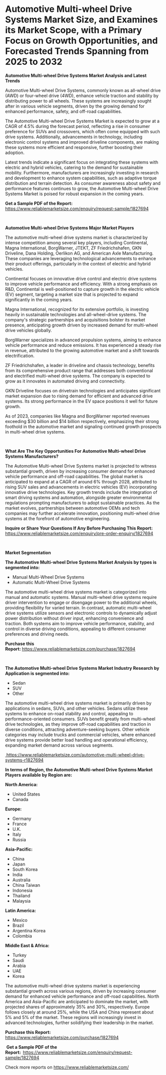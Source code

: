 <p><h1>Automotive Multi-wheel Drive Systems Market Size, and Examines its Market Scope, with a Primary Focus on Growth Opportunities, and Forecasted Trends Spanning from 2025 to 2032</h1></p><p><strong>Automotive Multi-wheel Drive Systems Market Analysis and Latest Trends</strong></p>
<p><p>Automotive Multi-wheel Drive Systems, commonly known as all-wheel drive (AWD) or four-wheel drive (4WD), enhance vehicle traction and stability by distributing power to all wheels. These systems are increasingly sought after in various vehicle segments, driven by the growing demand for enhanced performance, safety, and off-road capabilities. </p><p>The Automotive Multi-wheel Drive Systems Market is expected to grow at a CAGR of 4.5% during the forecast period, reflecting a rise in consumer preference for SUVs and crossovers, which often come equipped with such drive systems. Additionally, advancements in technology, including electronic control systems and improved driveline components, are making these systems more efficient and responsive, further boosting their adoption. </p><p>Latest trends indicate a significant focus on integrating these systems with electric and hybrid vehicles, catering to the demand for sustainable mobility. Furthermore, manufacturers are increasingly investing in research and development to enhance system capabilities, such as adaptive torque distribution and terrain detection. As consumer awareness about safety and performance features continues to grow, the Automotive Multi-wheel Drive Systems Market is poised for robust expansion in the coming years.</p></p>
<p><strong>Get a Sample PDF of the Report:&nbsp;</strong> <a href="https://www.reliablemarketsize.com/enquiry/request-sample/1827694?utm_campaign=3199&utm_medium=2&utm_source=Github&utm_content=ia&utm_term=31032025&utm_id=automotive-multi-wheel-drive-systems">https://www.reliablemarketsize.com/enquiry/request-sample/1827694</a></p>
<p>&nbsp;</p>
<p><strong>Automotive Multi-wheel Drive Systems Major Market Players</strong></p>
<p><p>The automotive multi-wheel drive systems market is characterized by intense competition among several key players, including Continental, Magna International, BorgWarner, JTEKT, ZF Friedrichshafen, GKN Driveline, Dana Holding, Oerlikon AG, and American Axle Manufacturing. These companies are leveraging technological advancements to enhance their product offerings, particularly in the context of electric and hybrid vehicles.</p><p>Continental focuses on innovative drive control and electric drive systems to improve vehicle performance and efficiency. With a strong emphasis on R&D, Continental is well-positioned to capture growth in the electric vehicle (EV) segment, targeting a market size that is projected to expand significantly in the coming years.</p><p>Magna International, recognized for its extensive portfolio, is investing heavily in sustainable technologies and all-wheel-drive systems. The company's strategic partnerships and acquisitions bolster its market presence, anticipating growth driven by increased demand for multi-wheel drive vehicles globally.</p><p>BorgWarner specializes in advanced propulsion systems, aiming to enhance vehicle performance and reduce emissions. It has experienced a steady rise in revenue, attributed to the growing automotive market and a shift towards electrification.</p><p>ZF Friedrichshafen, a leader in driveline and chassis technology, benefits from its comprehensive product range that addresses both conventional and electrified multi-wheel drive systems. The company is expected to grow as it innovates in automated driving and connectivity.</p><p>GKN Driveline focuses on drivetrain technologies and anticipates significant market expansion due to rising demand for efficient and advanced drive systems. Its strong performance in the EV space positions it well for future growth.</p><p>As of 2023, companies like Magna and BorgWarner reported revenues exceeding $30 billion and $14 billion respectively, emphasizing their strong foothold in the automotive market and signaling continued growth prospects in multi-wheel drive systems.</p></p>
<p>&nbsp;</p>
<p><strong>What Are The Key Opportunities For Automotive Multi-wheel Drive Systems Manufacturers?</strong></p>
<p><p>The Automotive Multi-wheel Drive Systems market is projected to witness substantial growth, driven by increasing consumer demand for enhanced vehicle performance and off-road capabilities. The global market is anticipated to expand at a CAGR of around 6% through 2028, attributed to rising SUV sales and advancements in electric vehicles (EV) incorporating innovative drive technologies. Key growth trends include the integration of smart driving systems and automation, alongside greater environmental regulations prompting manufacturers to adopt sustainable practices. As the market evolves, partnerships between automotive OEMs and tech companies may further accelerate innovation, positioning multi-wheel drive systems at the forefront of automotive engineering.</p></p>
<p><strong>Inquire or Share Your Questions If Any Before Purchasing This Report:</strong> <a href="https://www.reliablemarketsize.com/enquiry/pre-order-enquiry/1827694?utm_campaign=3199&utm_medium=2&utm_source=Github&utm_content=ia&utm_term=31032025&utm_id=automotive-multi-wheel-drive-systems">https://www.reliablemarketsize.com/enquiry/pre-order-enquiry/1827694</a></p>
<p>&nbsp;</p>
<p><strong>Market Segmentation</strong></p>
<p><strong>The Automotive Multi-wheel Drive Systems Market Analysis by types is segmented into:</strong></p>
<p><ul><li>Manual Multi-Wheel Drive Systems</li><li>Automatic Multi-Wheel Drive Systems</li></ul></p>
<p><p>The automotive multi-wheel drive systems market is categorized into manual and automatic systems. Manual multi-wheel drive systems require driver intervention to engage or disengage power to the additional wheels, providing flexibility for varied terrain. In contrast, automatic multi-wheel drive systems utilize sensors and electronic controls to dynamically adjust power distribution without driver input, enhancing convenience and traction. Both systems aim to improve vehicle performance, stability, and control in diverse driving conditions, appealing to different consumer preferences and driving needs.</p></p>
<p><strong>Purchase this Report:&nbsp;</strong><a href="https://www.reliablemarketsize.com/purchase/1827694?utm_campaign=3199&utm_medium=2&utm_source=Github&utm_content=ia&utm_term=31032025&utm_id=automotive-multi-wheel-drive-systems">https://www.reliablemarketsize.com/purchase/1827694</a></p>
<p>&nbsp;</p>
<p><strong>The Automotive Multi-wheel Drive Systems Market Industry Research by Application is segmented into:</strong></p>
<p><ul><li>Sedan</li><li>SUV</li><li>Other</li></ul></p>
<p><p>The automotive multi-wheel drive systems market is primarily driven by applications in sedans, SUVs, and other vehicles. Sedans utilize these systems to enhance on-road stability and control, appealing to performance-oriented consumers. SUVs benefit greatly from multi-wheel drive technologies, as they improve off-road capabilities and traction in diverse conditions, attracting adventure-seeking buyers. Other vehicle categories may include trucks and commercial vehicles, where enhanced drive systems provide better load handling and operational efficiency, expanding market demand across various segments.</p></p>
<p><a href="https://www.reliablemarketsize.com/automotive-multi-wheel-drive-systems-r1827694?utm_campaign=3199&utm_medium=2&utm_source=Github&utm_content=ia&utm_term=31032025&utm_id=automotive-multi-wheel-drive-systems">&nbsp;https://www.reliablemarketsize.com/automotive-multi-wheel-drive-systems-r1827694</a></p>
<p><strong>In terms of Region, the Automotive Multi-wheel Drive Systems Market Players available by Region are:</strong></p>
<p>
    <p> <strong> North America: </strong>
        <ul>
            <li>United States</li>
            <li>Canada</li>
        </ul>
        </p> 
    <p> <strong> Europe: </strong>
        <ul>
            <li>Germany</li>
            <li>France</li>
            <li>U.K.</li>
            <li>Italy</li>
            <li>Russia</li>
        </ul>
        </p> 
    <p> <strong> Asia-Pacific: </strong>
        <ul>
            <li>China</li>
            <li>Japan</li>
            <li>South Korea</li>
            <li>India</li>
            <li>Australia</li>
            <li>China Taiwan</li>
            <li>Indonesia</li>
            <li>Thailand</li>
            <li>Malaysia</li>
        </ul>
        </p> 
    <p> <strong> Latin America: </strong>
        <ul>
            <li>Mexico</li>
            <li>Brazil</li>
            <li>Argentina Korea</li>
            <li>Colombia</li>
        </ul>
        </p> 
    <p> <strong> Middle East & Africa: </strong>
        <ul>
            <li>Turkey</li>
            <li>Saudi</li>
            <li>Arabia</li>
            <li>UAE</li>
            <li>Korea</li>
        </ul>
    </p>
    </p>
<p><p>The automotive multi-wheel drive systems market is experiencing substantial growth across various regions, driven by increasing consumer demand for enhanced vehicle performance and off-road capabilities. North America and Asia-Pacific are anticipated to dominate the market, with projected shares of approximately 35% and 30%, respectively. Europe follows closely at around 25%, while the USA and China represent about 5% and 5% of the market. These regions will increasingly invest in advanced technologies, further solidifying their leadership in the market.</p></p>
<p><strong>Purchase this Report: </strong><a href="https://www.reliablemarketsize.com/purchase/1827694?utm_campaign=3199&utm_medium=2&utm_source=Github&utm_content=ia&utm_term=31032025&utm_id=automotive-multi-wheel-drive-systems">https://www.reliablemarketsize.com/purchase/1827694</a></p>
<p>&nbsp;<strong>Get a Sample PDF of the Report:&nbsp;&nbsp;</strong><a href="https://www.reliablemarketsize.com/enquiry/request-sample/1827694?utm_campaign=3199&utm_medium=2&utm_source=Github&utm_content=ia&utm_term=31032025&utm_id=automotive-multi-wheel-drive-systems">https://www.reliablemarketsize.com/enquiry/request-sample/1827694</a></p>
<p><strong></strong></p>
<p>Check more reports on <a href="https://www.reliablemarketsize.com/?utm_campaign=3199&utm_medium=2&utm_source=Github&utm_content=ia&utm_term=31032025&utm_id=automotive-multi-wheel-drive-systems">https://www.reliablemarketsize.com/</a></p>